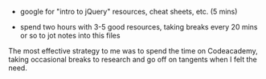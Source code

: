 - google for "intro to jQuery" resources, cheat sheets, etc. (5 mins)

- spend two hours with 3-5 good resources, taking breaks every 20 mins or so to jot notes into this files

The most effective strategy to me was to spend the time on Codeacademy, taking occasional breaks to research and go off on tangents when I felt the need.